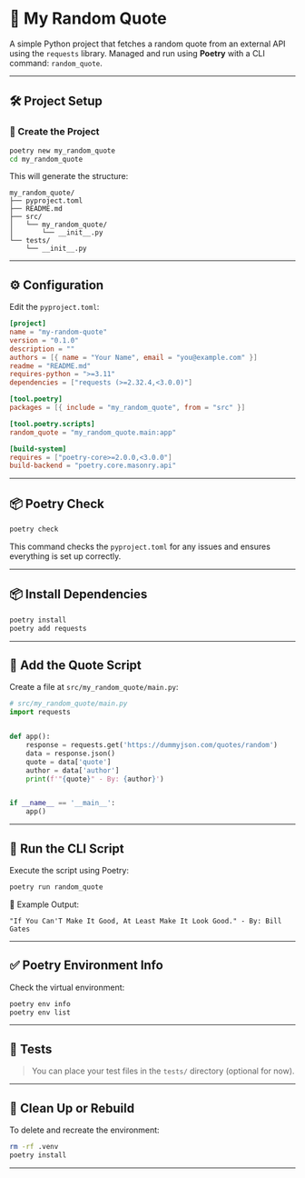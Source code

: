# 🎯 My Random Quote

A simple Python project that fetches a random quote from an external API using the `requests` library.
Managed and run using **Poetry** with a CLI command: `random_quote`.

---

## 🛠️ Project Setup

### 📁 Create the Project

```bash
poetry new my_random_quote
cd my_random_quote
```

This will generate the structure:

```
my_random_quote/
├── pyproject.toml
├── README.md
├── src/
│   └── my_random_quote/
│       └── __init__.py
└── tests/
    └── __init__.py
```

---

## ⚙️ Configuration

Edit the `pyproject.toml`:

```toml
[project]
name = "my-random-quote"
version = "0.1.0"
description = ""
authors = [{ name = "Your Name", email = "you@example.com" }]
readme = "README.md"
requires-python = ">=3.11"
dependencies = ["requests (>=2.32.4,<3.0.0)"]

[tool.poetry]
packages = [{ include = "my_random_quote", from = "src" }]

[tool.poetry.scripts]
random_quote = "my_random_quote.main:app"

[build-system]
requires = ["poetry-core>=2.0.0,<3.0.0"]
build-backend = "poetry.core.masonry.api"
```

---

## 📦 Poetry Check

```bash
poetry check
```

This command checks the `pyproject.toml` for any issues and ensures everything is set up correctly.

---

## 📦 Install Dependencies

```bash
poetry install
poetry add requests
```

---

## 🧠 Add the Quote Script

Create a file at `src/my_random_quote/main.py`:

```python
# src/my_random_quote/main.py
import requests


def app():
    response = requests.get('https://dummyjson.com/quotes/random')
    data = response.json()
    quote = data['quote']
    author = data['author']
    print(f'"{quote}" - By: {author}')


if __name__ == '__main__':
    app()
```

---

## 🚀 Run the CLI Script

Execute the script using Poetry:

```bash
poetry run random_quote
```

💬 Example Output:

```
"If You Can'T Make It Good, At Least Make It Look Good." - By: Bill Gates
```

---

## ✅ Poetry Environment Info

Check the virtual environment:

```bash
poetry env info
poetry env list
```

---

## 📂 Tests

> You can place your test files in the `tests/` directory (optional for now).

---

## 🧼 Clean Up or Rebuild

To delete and recreate the environment:

```bash
rm -rf .venv
poetry install
```

---

